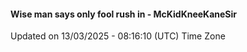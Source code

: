 #### Wise man says only fool rush in - McKidKneeKaneSir
Updated on 13/03/2025 - 08:16:10 (UTC) Time Zone

